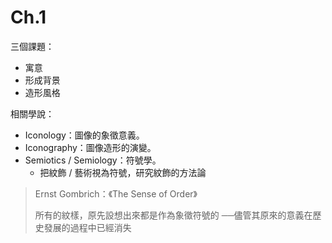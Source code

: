 Ch.1
====

三個課題：

- 寓意
- 形成背景
- 造形風格

相關學說：

- Iconology：圖像的象徵意義。
- Iconography：圖像造形的演變。
- Semiotics / Semiology：符號學。
	- 把紋飾 / 藝術視為符號，研究紋飾的方法論

> Ernst Gombrich：《The Sense of Order》
>
> 所有的紋樣，原先設想出來都是作為象徵符號的
> ──儘管其原來的意義在歷史發展的過程中已經消失
